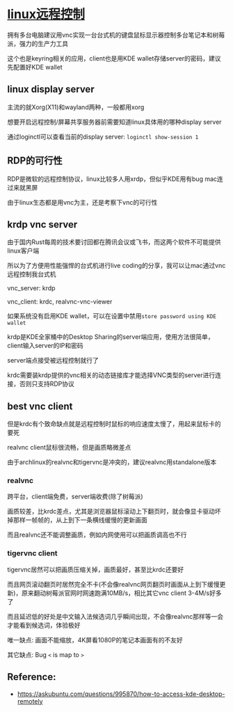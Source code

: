 # [linux远程控制](/2021/05/manjaro_kde_vnc_screen_share.md)

拥有多台电脑建议用vnc实现一台台式机的键盘鼠标显示器控制多台笔记本和树莓派，强力的生产力工具

这个也是keyring相关的应用，client也是用KDE wallet存储server的密码，建议先配置好KDE wallet

## linux display server

主流的就Xorg(X11)和wayland两种，一般都用xorg

想要开启远程控制/屏幕共享服务器前需要知道linux具体用的哪种display server

通过loginctl可以查看当前的display server: `loginctl show-session 1`

## RDP的可行性

RDP是微软的远程控制协议，linux比较多人用xrdp，但似乎KDE用有bug mac连过来就黑屏

由于linux生态都是用vnc为主，还是考察下vnc的可行性

## krdp vnc server

由于国内Rust每周的技术要讨回都在腾讯会议或飞书，而这两个软件不可能提供linux客户端

所以为了方便用性能强悍的台式机进行live coding的分享，我可以让mac通过vnc远程控制我台式机

vnc_server: krdp

vnc_client: krdc, realvnc-vnc-viewer

如果系统没有启用KDE wallet，可以在设置中禁用`store password using KDE wallet`

krdp是KDE全家桶中的Desktop Sharing的server端应用，使用方法很简单，client输入server的IP和密码

server端点接受被远程控制就行了

krdc需要装krdp提供的vnc相关的动态链接库才能选择VNC类型的server进行连接，否则只支持RDP协议

## best vnc client

但是krdc有个致命缺点就是远程控制时鼠标的响应速度太慢了，用起来鼠标卡的要死

realvnc client鼠标很流畅，但是画质略微差点

由于archlinux的realvnc和tigervnc是冲突的，建议realvnc用standalone版本

### realvnc

跨平台，client端免费，server端收费(除了树莓派)

画质较差，比krdc差点，尤其是浏览器鼠标滚动上下翻页时，就会像显卡驱动坏掉那样一帧帧的，从上到下一条横线缓慢的更新画面

而且realvnc还不能调整画质，例如内网使用可以把画质调高也不行

### tigervnc client

tigervnc居然可以把画质压缩关掉，画质最好，甚至比krdc还要好

而且网页滚动翻页时居然完全不卡(不会像realvnc网页翻页时画面从上到下缓慢更新)，原来翻动树莓派官网时网速跑满10MB/s，相比其它vnc client 3-4M/s好多了

而且延迟低的好处是中文输入法候选词几乎瞬间出现，不会像realvnc那样等一会才能看到候选词，体验极好

唯一缺点: 画面不能缩放，4K屏看1080P的笔记本画面有的不友好

其它缺点: Bug `<` is map to `>`

## Reference:

- <https://askubuntu.com/questions/995870/how-to-access-kde-desktop-remotely>
